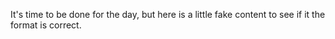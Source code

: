 It's time to be done for the day, but here is a little fake content to see if it the format is correct.
